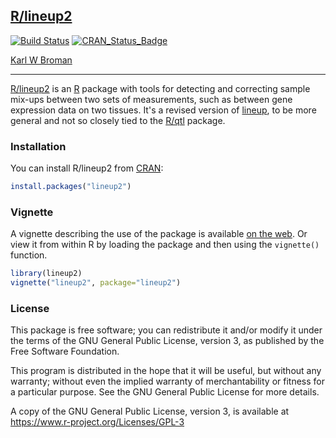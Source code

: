 ## [R/lineup2](https://github.com/kbroman/lineup2)

[![Build Status](https://travis-ci.org/kbroman/lineup2.svg?branch=master)](https://travis-ci.org/kbroman/lineup2)
[![CRAN_Status_Badge](https://www.r-pkg.org/badges/version/lineup2)](https://cran.r-project.org/package=lineup2)

[Karl W Broman](https://kbroman.org)

---

[R/lineup2](https://github.com/kbroman/lineup2) is an
[R](https://www.r-project.org) package with tools for detecting and
correcting sample mix-ups between two sets of measurements, such as
between gene expression data on two tissues. It's a revised
version of [lineup](https://github.com/kbroman/lineup), to be more
general and not so closely tied to the [R/qtl](https://rqtl.org)
package.


### Installation

You can install R/lineup2 from [CRAN](https://cran.r-project.org):

```r
install.packages("lineup2")
```


### Vignette

A vignette describing the use of the package is available
[on the web](https://kbroman.org/lineup2/lineup2.html).
Or view it from within R by loading the package and then using the
`vignette()` function.

```r
library(lineup2)
vignette("lineup2", package="lineup2")
```


### License

This package is free software; you can redistribute it and/or modify it
under the terms of the GNU General Public License, version 3, as
published by the Free Software Foundation.

This program is distributed in the hope that it will be useful, but
without any warranty; without even the implied warranty of
merchantability or fitness for a particular purpose.  See the GNU
General Public License for more details.

A copy of the GNU General Public License, version 3, is available at
<https://www.r-project.org/Licenses/GPL-3>
